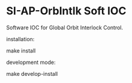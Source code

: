 # SI-AP-OrbIntlk Soft IOC

Software IOC for Global Orbit Interlock Control.

installation:

 make install

development mode:

 make develop-install
